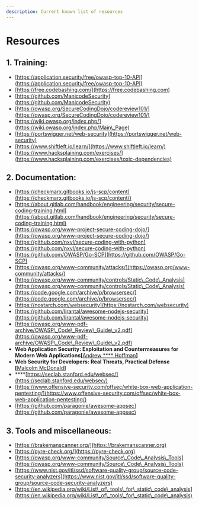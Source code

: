 ```yaml
---
description: Current known list of resources
---
```


# Resources

## 1. Training:

* [https://application.security/free/owasp-top-10-API](https://application.security/free/owasp-top-10-API)
* [https://free.codebashing.com/](https://free.codebashing.com)
* [https://github.com/ManicodeSecurity](https://github.com/ManicodeSecurity)
* [https://owasp.org/SecureCodingDojo/codereview101/](https://owasp.org/SecureCodingDojo/codereview101/)
* [https://wiki.owasp.org/index.php/](https://wiki.owasp.org/index.php/Main\_Page)
* [https://portswigger.net/web-security](https://portswigger.net/web-security)
* [https://www.shiftleft.io/learn/](https://www.shiftleft.io/learn/)
* [https://www.hacksplaining.com/exercises/](https://www.hacksplaining.com/exercises/toxic-dependencies)

## 2. Documentation:

* [https://checkmarx.gitbooks.io/js-scp/content](https://checkmarx.gitbooks.io/js-scp/content/)
* [https://about.gitlab.com/handbook/engineering/security/secure-coding-training.html](https://about.gitlab.com/handbook/engineering/security/secure-coding-training.html)
* [https://owasp.org/www-project-secure-coding-dojo/](https://owasp.org/www-project-secure-coding-dojo/)
* [https://github.com/nxvl/secure-coding-with-python](https://github.com/nxvl/secure-coding-with-python)
* [https://github.com/OWASP/Go-SCP](https://github.com/OWASP/Go-SCP)
* [https://owasp.org/www-community/attacks/](https://owasp.org/www-community/attacks/)
* [https://owasp.org/www-community/controls/Static\_Code\_Analysis](https://owasp.org/www-community/controls/Static\_Code\_Analysis)
* [https://code.google.com/archive/p/browsersec/](https://code.google.com/archive/p/browsersec/)
* [https://nostarch.com/websecurity](https://nostarch.com/websecurity)
* [https://github.com/lirantal/awesome-nodejs-security](https://github.com/lirantal/awesome-nodejs-security)
* [https://owasp.org/www-pdf-archive/OWASP\_Code\_Review\_Guide\_v2.pdf](https://owasp.org/www-pdf-archive/OWASP\_Code\_Review\_Guide\_v2.pdf)
* **Web Application Security: Exploitation and Countermeasures for Modern Web Applications\[**[Andrew **** Hoffman](https://www.goodreads.com/book/show/48992298-web-application-security)**]**
* **Web Security for Developers: Real Threats, Practical Defense \[**[Malcolm McDonald](https://www.goodreads.com/author/show/20096586.Malcolm\_McDonald?from\_search=true\&from\_srp=true)**]**
* ****[https://seclab.stanford.edu/websec/](https://seclab.stanford.edu/websec/)
* [https://www.offensive-security.com/offsec/white-box-web-application-pentesting/](https://www.offensive-security.com/offsec/white-box-web-application-pentesting/)
* [https://github.com/paragonie/awesome-appsec](https://github.com/paragonie/awesome-appsec)

## 3. Tools and miscellaneous:

* [https://brakemanscanner.org/](https://brakemanscanner.org)
* [https://pyre-check.org/](https://pyre-check.org)
* [https://owasp.org/www-community/Source\_Code\_Analysis\_Tools](https://owasp.org/www-community/Source\_Code\_Analysis\_Tools)
* [https://www.nist.gov/itl/ssd/software-quality-group/source-code-security-analyzers](https://www.nist.gov/itl/ssd/software-quality-group/source-code-security-analyzers)
* [https://en.wikipedia.org/wiki/List\_of\_tools\_for\_static\_code\_analysis](https://en.wikipedia.org/wiki/List\_of\_tools\_for\_static\_code\_analysis)

